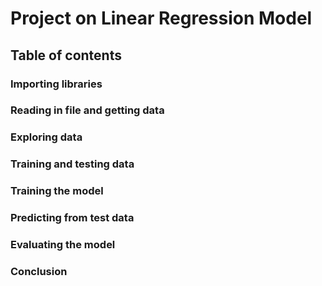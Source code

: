 # Project on Linear Regression Model
## Table of contents
### Importing libraries
### Reading in file and getting data
### Exploring data 
### Training and testing data
### Training the model
### Predicting from test data
### Evaluating the model
### Conclusion
